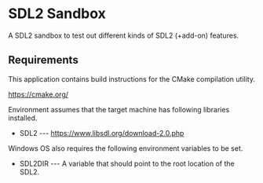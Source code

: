 # SDL2 Sandbox

A SDL2 sandbox to test out different kinds of SDL2 (+add-on) features.

## Requirements

This application contains build instructions for the CMake compilation utility.

https://cmake.org/

Environment assumes that the target machine has following libraries installed.

* SDL2 --- https://www.libsdl.org/download-2.0.php

Windows OS also requires the following environment variables to be set.

* SDL2DIR --- A variable that should point to the root location of the SDL2.

